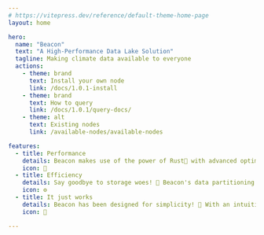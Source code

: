 ```yaml
---
# https://vitepress.dev/reference/default-theme-home-page
layout: home

hero:
  name: "Beacon"
  text: "A High-Performance Data Lake Solution"
  tagline: Making climate data available to everyone
  actions:
    - theme: brand
      text: Install your own node
      link: /docs/1.0.1-install
    - theme: brand
      text: How to query
      link: /docs/1.0.1/query-docs/
    - theme: alt
      text: Existing nodes
      link: /available-nodes/available-nodes

features:
  - title: Performance 
    details: Beacon makes use of the power of Rust🦀 with advanced optimization techniques and parallel processing capabilities to deliver unmatched performance. Experience lightning-fast ⚡ data retrieval, enabling you to explore and query millions datasets on the fly with ease. With Beacon, you'll never be held back by sluggish data retrieval again.
    icon: 🚀
  - title: Efficiency
    details: Say goodbye to storage woes! 🚫 Beacon's data partitioning techniques optimize storage utilization, minimizing costs without compromising on data accessibility. 📊 Store and manage millions of datasets efficiently, ensuring quick and seamless data retrieval whenever you need it.
    icon: ⚙️
  - title: It just works
    details: Beacon has been designed for simplicity! 🌟 With an intuitive Rest API and seamless integration with the existing NetCDF ecosystem, setting up Beacon is straightforward. 🛠️ Because Beacon can understand every possible dimensionality of your data, you'll have a powerful data lake solution up and running with all of your datasets within minutes, ready to support your data exploration.
    icon: 🙂

---
```

